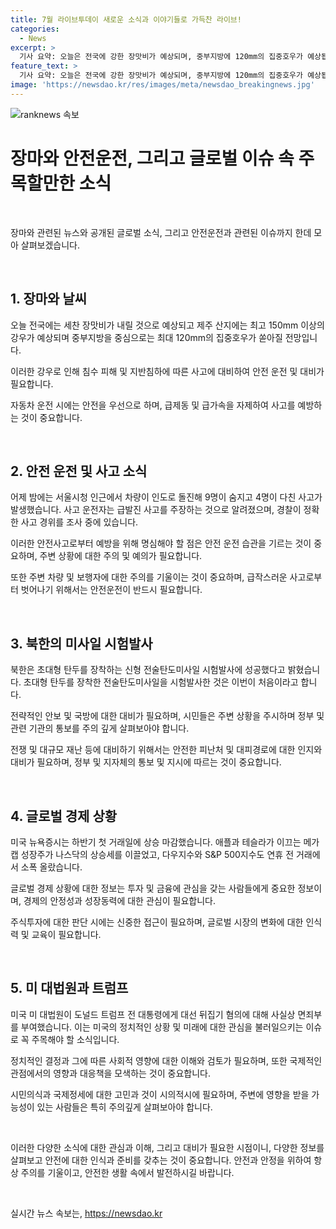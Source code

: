 ```yaml
---
title: 7월 라이브투데이 새로운 소식과 이야기들로 가득찬 라이브!
categories:
  - News
excerpt: >
  기사 요약: 오늘은 전국에 강한 장맛비가 예상되며, 중부지방에 120mm의 집중호우가 예상됩니다. 또한 서울에서는 차량이 인도로 돌진해 13명이 다쳤고, 북한이 초대형 탄두를 장착한 신형 전술탄도미사일을 시험발사했다고 밝혔습니다. 한편, 미국 뉴욕증시는 하반기 첫날 상승 마감하며, 트럼프 전 대통령은 대법원의 결정으로 사실상 면죄부를 받았습니다. #장마 #차량돌진 #초대형탄두 #시험발사 #뉴욕증시 #트럼프
feature_text: >
  기사 요약: 오늘은 전국에 강한 장맛비가 예상되며, 중부지방에 120mm의 집중호우가 예상됩니다. 또한 서울에서는 차량이 인도로 돌진해 13명이 다쳤고, 북한이 초대형 탄두를 장착한 신형 전술탄도미사일을 시험발사했다고 밝혔습니다. 한편, 미국 뉴욕증시는 하반기 첫날 상승 마감하며, 트럼프 전 대통령은 대법원의 결정으로 사실상 면죄부를 받았습니다. #장마 #차량돌진 #초대형탄두 #시험발사 #뉴욕증시 #트럼프
image: 'https://newsdao.kr/res/images/meta/newsdao_breakingnews.jpg'
---
```


<p><img src="https://newsdao.kr/res/images/meta/newsdao_breakingnews.jpg" alt="ranknews 속보" /></p>

<h1>장마와 안전운전, 그리고 글로벌 이슈 속 주목할만한 소식</h1>

<p data-ke-size="size16">&nbsp;</p>

<p>장마와 관련된 뉴스와 공개된 글로벌 소식, 그리고 안전운전과 관련된 이슈까지 한데 모아 살펴보겠습니다. </p>

<p data-ke-size="size16">&nbsp;</p>

<h2 data-ke-size="size26">1. 장마와 날씨</h2>

<p>오늘 전국에는 세찬 장맛비가 내릴 것으로 예상되고 제주 산지에는 최고 150mm 이상의 강우가 예상되며 중부지방을 중심으로는 최대 120mm의 집중호우가 쏟아질 전망입니다.</p>

<p>이러한 강우로 인해 침수 피해 및 지반침하에 따른 사고에 대비하여 안전 운전 및 대비가 필요합니다.</p>

<p>자동차 운전 시에는 안전을 우선으로 하며, 급제동 및 급가속을 자제하여 사고를 예방하는 것이 중요합니다.</p>

<p data-ke-size="size16">&nbsp;</p>

<h2 data-ke-size="size26">2. 안전 운전 및 사고 소식</h2>

<p>어제 밤에는 서울시청 인근에서 차량이 인도로 돌진해 9명이 숨지고 4명이 다친 사고가 발생했습니다. 사고 운전자는 급발진 사고를 주장하는 것으로 알려졌으며, 경찰이 정확한 사고 경위를 조사 중에 있습니다.</p>

<p>이러한 안전사고로부터 예방을 위해 명심해야 할 점은 안전 운전 습관을 기르는 것이 중요하며, 주변 상황에 대한 주의 및 예의가 필요합니다.</p>

<p>또한 주변 차량 및 보행자에 대한 주의를 기울이는 것이 중요하며, 급작스러운 사고로부터 벗어나기 위해서는 안전운전이 반드시 필요합니다.</p>

<p data-ke-size="size16">&nbsp;</p>

<h2 data-ke-size="size26">3. 북한의 미사일 시험발사</h2>

<p>북한은 초대형 탄두를 장착하는 신형 전술탄도미사일 시험발사에 성공했다고 밝혔습니다. 초대형 탄두를 장착한 전술탄도미사일을 시험발사한 것은 이번이 처음이라고 합니다.</p>

<p>전략적인 안보 및 국방에 대한 대비가 필요하며, 시민들은 주변 상황을 주시하며 정부 및 관련 기관의 통보를 주의 깊게 살펴보아야 합니다.</p>

<p>전쟁 및 대규모 재난 등에 대비하기 위해서는 안전한 피난처 및 대피경로에 대한 인지와 대비가 필요하며, 정부 및 지자체의 통보 및 지시에 따르는 것이 중요합니다.</p>

<p data-ke-size="size16">&nbsp;</p>

<h2 data-ke-size="size26">4. 글로벌 경제 상황</h2>

<p>미국 뉴욕증시는 하반기 첫 거래일에 상승 마감했습니다. 애플과 테슬라가 이끄는 메가캡 성장주가 나스닥의 상승세를 이끌었고, 다우지수와 S&P 500지수도 연휴 전 거래에서 소폭 올랐습니다.</p>

<p>글로벌 경제 상황에 대한 정보는 투자 및 금융에 관심을 갖는 사람들에게 중요한 정보이며, 경제의 안정성과 성장동력에 대한 관심이 필요합니다.</p>

<p>주식투자에 대한 판단 시에는 신중한 접근이 필요하며, 글로벌 시장의 변화에 대한 인식력 및 교육이 필요합니다.</p>

<p data-ke-size="size16">&nbsp;</p>

<h2 data-ke-size="size26">5. 미 대법원과 트럼프</h2>

<p>미국 미 대법원이 도널드 트럼프 전 대통령에게 대선 뒤집기 혐의에 대해 사실상 면죄부를 부여했습니다. 이는 미국의 정치적인 상황 및 미래에 대한 관심을 불러일으키는 이슈로 꼭 주목해야 할 소식입니다.</p>

<p>정치적인 결정과 그에 따른 사회적 영향에 대한 이해와 검토가 필요하며, 또한 국제적인 관점에서의 영향과 대응책을 모색하는 것이 중요합니다.</p>

<p>시민의식과 국제정세에 대한 고민과 것이 시의적시에 필요하며, 주변에 영향을 받을 가능성이 있는 사람들은 특히 주의깊게 살펴보아야 합니다.</p>

<p data-ke-size="size16">&nbsp;</p>

<p>이러한 다양한 소식에 대한 관심과 이해, 그리고 대비가 필요한 시점이니, 다양한 정보를 살펴보고 안전에 대한 인식과 준비를 갖추는 것이 중요합니다. 안전과 안정을 위하여 항상 주의를 기울이고, 안전한 생활 속에서 발전하시길 바랍니다.</p>

<p data-ke-size="size16">&nbsp;</p>
실시간 뉴스 속보는, <a href="https://newsdao.kr" rel="dofollow">https://newsdao.kr</a>


